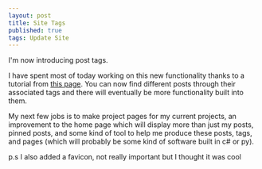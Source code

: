 ```yaml
---
layout: post
title: Site Tags
published: true
tags: Update Site
---
```


I'm now introducing post tags.

I have spent most of today working on this new functionality thanks to a tutorial from [this page](http://longqian.me/2017/02/09/github-jekyll-tag/). You can now find different posts through their associated tags and there will eventually be more functionality built into them.

My next few jobs is to make project pages for my current projects, an improvement to the home page which will display more than just my posts, pinned posts, and some kind of tool to help me produce these posts, tags, and pages (which will probably be some kind of software built in c# or py).

p.s I also added a favicon, not really important but I thought it was cool